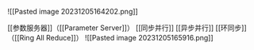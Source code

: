 ![[Pasted image 20231205164202.png]]


[[参数服务器]]（[[Parameter Server]]）
[[同步并行]]
[[异步并行]]
[[环同步]]（[[Ring All Reduce]]）
![[Pasted image 20231205165916.png]]



